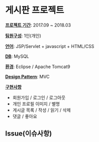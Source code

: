 # 게시판 프로젝트
**<u>프로젝트 기간</u>**: 2017.09 ~ 2018.03

**<u>팀원구성</u>**: 1인(개인)

**<u>언어</u>**: JSP/Servlet + javascript + HTML/CSS

**<u>DB</u>**: MySQL

**<u>환경</u>**: Eclipse / Apache Tomcat9

**<u>Design Pattern</u>**: MVC

<u>**구현사항**</u>

- 회원가입 / 로그인 / 로그아웃
- 개인 프로필 이미지 / 별명
- 게시글 목록 / 작성 / 읽기 / 삭제
- 댓글 / 좋아요



## Issue(이슈사항)

